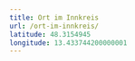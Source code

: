 ```yaml
---
title: Ort im Innkreis
url: /ort-im-innkreis/
latitude: 48.3154945
longitude: 13.433744200000001
---
```

